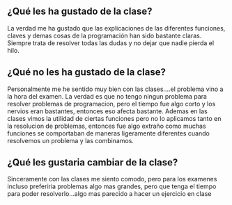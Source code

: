 ## ¿Qué les ha gustado de la clase?
 La verdad me ha gustado que las explicaciones de las diferentes funciones,
claves y demas cosas de la programación han sido bastante claras.
Siempre trata de resolver todas las dudas y no dejar que nadie pierda el hilo.

## ¿Qué no les ha gustado de la clase?
Personalmente me he sentido muy bien con las clases....el problema vino a la 
hora del examen. La verdad es que no tengo ningun problema para resolver problemas
de programacion, pero el tiempo fue algo corto y los nervios eran bastantes, entonces
eso afecta bastante. Ademas en las clases vimos la utilidad de ciertas funciones pero 
no lo aplicamos tanto en la resolucion de problemas, entonces fue algo extraño como muchas
funciones se comportaban de maneras ligeramente diferentes cuando resolvemos un problema y 
las combinamos. 

## ¿Qué les gustaria cambiar de la clase?
Sinceramente con las clases me siento comodo, pero para los examenes incluso preferiria
problemas algo mas grandes, pero que tenga el tiempo para poder resolverlo...algo mas parecido
a hacer un ejercicio en clase
